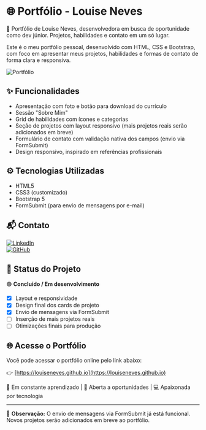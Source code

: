 # 🌐 Portfólio - Louise Neves

💼 Portfólio de Louise Neves, desenvolvedora em busca de oportunidade como dev júnior. Projetos, habilidades e contato em um só lugar.

Este é o meu portfólio pessoal, desenvolvido com HTML, CSS e Bootstrap, com foco em apresentar meus projetos, habilidades e formas de contato de forma clara e responsiva.

![Portfólio](url_da_imagem_aqui)

## ✨ Funcionalidades

- Apresentação com foto e botão para download do currículo  
- Sessão "Sobre Mim"  
- Grid de habilidades com ícones e categorias  
- Seção de projetos com layout responsivo (mais projetos reais serão adicionados em breve)  
- Formulário de contato com validação nativa dos campos (envio via FormSubmit)  
- Design responsivo, inspirado em referências profissionais

## ⚙ Tecnologias Utilizadas

- HTML5  
- CSS3 (customizado)  
- Bootstrap 5  
- FormSubmit (para envio de mensagens por e-mail)

## 📬 Contato

[![LinkedIn](https://img.shields.io/badge/-LinkedIn-blue?logo=linkedin&logoColor=white)](https://linkedin.com/in/louiseneves)  
[![GitHub](https://img.shields.io/badge/-GitHub-181717?logo=github&logoColor=white)](https://github.com/louiseneves)

## 🚀 Status do Projeto

🟢 **Concluído / Em desenvolvimento**  
- [x] Layout e responsividade  
- [x] Design final dos cards de projeto  
- [x] Envio de mensagens via FormSubmit  
- [ ] Inserção de mais projetos reais  
- [ ] Otimizações finais para produção

## 🌐 Acesse o Portfólio

Você pode acessar o portfólio online pelo link abaixo:

👉 [https://louiseneves.github.io](https://louiseneves.github.io)

🧠 Em constante aprendizado | 💼 Aberta a oportunidades | 💻 Apaixonada por tecnologia

---

📌 **Observação:** O envio de mensagens via FormSubmit já está funcional. Novos projetos serão adicionados em breve ao portfólio.
